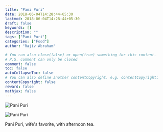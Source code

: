 ```yaml
---
title: "Pani Puri"
date: 2018-06-04T14:28:44+05:30
lastmod: 2018-06-04T14:28:44+05:30
draft: false
keywords: []
description: ""
tags: ["Pani Puri"]
categories: ["Food"]
author: "Rajiv Abraham"

# You can also close(false) or open(true) something for this content.
# P.S. comment can only be closed
comment: false
toc: false
autoCollapseToc: false
# You can also define another contentCopyright. e.g. contentCopyright: "This is another copyright."
contentCopyright: false
reward: false
mathjax: false
---
```


![Pani Puri](/images/IMG_20180604_140057.jpg "Pani Puri")

![Pani Puri](/images/IMG_20180604_140116.jpg "Pani Puri")

Pani Puri, wife's favorite, with afternoon tea.